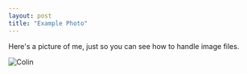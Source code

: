 ```yaml
---
layout: post
title: "Example Photo"
---
```

Here's a picture of me, just so you can see how to handle image files.

![Colin](../../../media/colin.jpg)

